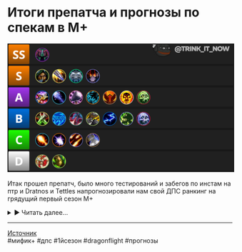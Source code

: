# Итоги препатча и прогнозы по спекам в М+

<p align="center">
<img src="https://github.com/MagicalCow/TrinkIT-News/blob/main/Sources/Assets/WH330186/WH330186-01.jpg?raw=true" width="700" border="2" />
</p> 

Итак прошел препатч, было много тестирований и забегов по инстам на птр и Dratnos и Tettles напрогнозировали нам свой ДПС ранкинг на грядущий первый сезон М+

<details><summary>▶ Читать далее...</summary>

<p align="center">
<img src="https://github.com/MagicalCow/TrinkIT-News/blob/main/Sources/Assets/WH330186/WH330186-01.jpg?raw=true" width="700" border="2" />
</p> 

<a name="toc"/>

- [**Тир S+**](#P1-0)
	- [**Дыха**](#P1-1)
- [**Тир S**](#P2-0)
	- [**Пират**](#P2-1)
	- [**ВВ**](#P2-2)
	- [**Демо**](#P2-3)
	- [**Саб**](#P2-4)
- [**Тир А**](#P2-01)	
	- [**Энх**](#P2-5)
	- [**Ферал**](#P2-6)
	- [**Ретрик**](#P2-7)
	- [**Фурик**](#P2-8)
	- [**Анхолик**](#P2-9)
	- [**Фростмаг**](#P2-10)
	- [**ЩеПе**](#P2-11)
- [**Тир B**](#P3-0)
	- [**Аффлик**](#P3-1)
	- [**Пососин**](#P3-2)
	- [**Эвокер**](#P3-3)
	- [**Ракан**](#P3-4)
	- [**БМ**](#P3-5)
	- [**ФДК**](#P3-6)
	- [**Элем**](#P3-7)
- [**Тир C**](#P4-0)
	- [**Дестрик**](#P4-1)
	- [**Сава**](#P4-2)
	- [**Фраер**](#P4-3)
	- [**Руковоин**](#P4-4)
- [**Тир D**](#P5-0)
	- [**Сурв**](#P5-1)
	- [**ММ**](#P5-2)

<a name="P1-0"/>

## Тир S+ [⇑](#toc)

<a name="P1-1"/>

### Дыха [⇑](#toc)
Неудивительно что ДыХа — вечно переапанный спек для инвалидов, выделен в **особенный** уровень. Помимо его жирного AOE, он также (внезапно) дает жирно и солотаргет. Их урон строится в основном на <a href="https://www.wowhead.com/ru/spell=258920"><img src="https://wow.zamimg.com/images/wow/icons/large/ability_demonhunter_immolation.jpg" width="13" height="13"/> Обжигающий жар</a> и по сути теперь является Press to Win абилкой ибо она же по сути явлется кулдауном после\до прожима основной ротации.

Комбинируя <a href="https://www.wowhead.com/ru/spell=198589"><img src="https://wow.zamimg.com/images/wow/icons/large/ability_demonhunter_blur.jpg" width="13" height="13"/> Затуманивание</a>, пассивное снижение урона от <a href="https://www.wowhead.com/ru/spell=389695"><img src="https://wow.zamimg.com/images/wow/icons/large/ability_demonhunter_spectank.jpg" width="13" height="13"/> Воля иллидари</a> и <a href="https://www.wowhead.com/ru/spell=389696"><img src="https://wow.zamimg.com/images/wow/icons/large/spell_mage_overpowered.jpg" width="13" height="13"/> Знание иллидари</a>, их самоисцеление через <a href="https://www.wowhead.com/ru/spell=204909"><img src="https://wow.zamimg.com/images/wow/icons/large/ability_demonhunter_soulcleave2.jpg" width="13" height="13"/> Раздирание души</a> и <a href="https://www.wowhead.com/ru/spell=196718"><img src="https://wow.zamimg.com/images/wow/icons/large/ability_demonhunter_darkness.jpg" width="13" height="13"/> Мрак</a> они становятся практически неубиваемыми. Ничего нового в рейдовое утилити им не завезли но 2 AOE прерывания от <a href="https://www.wowhead.com/ru/spell=179057"><img src="https://wow.zamimg.com/images/wow/icons/large/spell_fire_felfirenova.jpg" width="13" height="13"/> Кольца Хаоса</a> и <a href="https://www.wowhead.com/ru/spell=207684"><img src="https://wow.zamimg.com/images/wow/icons/large/ability_demonhunter_sigilofmisery.jpg" width="13" height="13"/> Печати страдания</a> им и так хватит.

Так что готовимся к засилью дыха в первом сезоне и вайпам от зааггривания лишнего.

<a name="P2-0"/>

## Тир S [⇑](#toc)
А теперь поговорим о действительно полезных спеках

<a name="P2-1"/>

### Пират [⇑](#toc)
Тут ничего удивительного нет - пират, честный работяга мификов, возвращается в S тир. Благодаря выровнявшемуся урону и традиционно высокой выживаемости он будет 2м слотом в большинстве групп сезона.

Утилити пирата в виде <a href="https://www.wowhead.com/ru/spell=114018"><img src="https://wow.zamimg.com/images/wow/icons/large/ability_rogue_shroudofconcealment.jpg" width="13" height="13"/> Скрывающий покров</a> это конечно обязательный инструмент в любом забеге но пирата берут и за урон. Который всегда был не самым простым в исполнении но при правильно выпавших баффах выводил рогу далеко вперед по сравнению с остальными дпс.
Можно многое написать об утилити роги, но выживаемость под паками смело ставит его в тир S.

<a name="P2-2"/>

### ВВ [⇑](#toc)
Одним из победителей лотереи баланса стал вв. Теперь это практически танк с его <a href="https://www.wowhead.com/ru/spell=122470"><img src="https://wow.zamimg.com/images/wow/icons/large/ability_monk_touchofkarma.jpg" width="13" height="13"/> Законом кармы</a>, <a href="https://www.wowhead.com/ru/spell=243435"><img src="https://wow.zamimg.com/images/wow/icons/large/ability_monk_fortifyingale_new.jpg" width="13" height="13"/> Укрепляющим отваром</a>, <a href="https://www.wowhead.com/ru/spell=122278"><img src="https://wow.zamimg.com/images/wow/icons/large/ability_monk_dampenharm.jpg" width="13" height="13"/> Смягчением удара</a> и <a href="https://www.wowhead.com/ru/spell=122783"><img src="https://wow.zamimg.com/images/wow/icons/large/spell_monk_diffusemagic.jpg" width="13" height="13"/> Распылением магии</a>. В то время как большинство спеков имеют хорошо если два сейва то у монка их 4.  

Дамага ему навалили более чем достаточно, учитывая проблемы прошлых сезонов, не так турбодохуя конечно как у дыха но учитывая механики сейвов монк залетает в топ 5 спеков на изи. Он специализируется в основном на аое и контроле паков через <a href="https://www.wowhead.com/ru/spell=119381"><img src="https://wow.zamimg.com/images/wow/icons/large/ability_monk_legsweep.jpg" width="13" height="13"/> Круговой удар ногой</a> и <a href="https://www.wowhead.com/ru/spell=116844"><img src="https://wow.zamimg.com/images/wow/icons/large/spell_monk_ringofpeace.jpg" width="13" height="13"/> Круг мира</a>.

<a name="P2-3"/>

### Демо [⇑](#toc)
Не самый сильный спек по части выхлопа дпс но первый кандидат в слот дальнего боя. Благодаря в том числе и его хорошей выживаемости, его <a href="https://www.wowhead.com/ru/spell=108370"><img src="https://wow.zamimg.com/images/wow/icons/large/warlock_siphonlife.jpg" width="13" height="13"/> Поглощение души</a>, <a href="https://www.wowhead.com/ru/spell=104773"><img src="https://wow.zamimg.com/images/wow/icons/large/spell_shadow_demonictactics.jpg" width="13" height="13"/> Твердая решимость</a>, <a href="https://www.wowhead.com/ru/spell=219272"><img src="https://wow.zamimg.com/images/wow/icons/large/spell_shadow_ragingscream.jpg" width="13" height="13"/> Шкура демона</a>, <a href="https://www.wowhead.com/ru/spell=108416"><img src="https://wow.zamimg.com/images/wow/icons/large/spell_shadow_deathpact.jpg" width="13" height="13"/> Темный пакт</a> дают ему возможность выжить при любой угрозе вайпа.  

Утилити все так же не фонтан но <a href="https://www.wowhead.com/ru/item=5512"><img src="https://wow.zamimg.com/images/wow/icons/large/warlock_-healthstone.jpg" width="13" height="13"/> огурцы</a>, <a href="https://www.wowhead.com/ru/spell=30283"><img src="https://wow.zamimg.com/images/wow/icons/large/ability_warlock_shadowfurytga.jpg" width="13" height="13"/> Неистовство Тьмы</a>, <a href="https://www.wowhead.com/ru/spell=111771"><img src="https://wow.zamimg.com/images/wow/icons/large/spell_warlock_demonicportal_green.jpg" width="13" height="13"/> Шкаф</a> и <a href="https://www.wowhead.com/ru/spell=20707"><img src="https://wow.zamimg.com/images/wow/icons/large/spell_shadow_soulgem.jpg" width="13" height="13"/> Камень души</a> все еще приносят очевидную пользу.  

<a name="P2-4"/>

### Саб [⇑](#toc)
Саб нынче не так силен как Пират но все еще имеет хороший бурстовый урон в небольшие запулы и имеет те же утилити что и у пирата. Так что определенно S тир. Ну и не стоит забывать что Пират это первый кандидат на нерфы аое урона и в эти моменты саб становится на порядок мощнее.

<a name="P2-01"/>

## Тир А
А вот довольные новыми изменениями механик работяги.

<a name="P2-5"/>

### Энх [⇑](#toc)
Энх, хотя и сбалансирован в этот раз но все еще стоит на позиции "ну может быть". Традиционно будут брать хотя бы за <a href="https://www.wowhead.com/ru/spell=2825"><img src="https://wow.zamimg.com/images/wow/icons/large/spell_nature_bloodlust.jpg" width="13" height="13"/> Жажду крови</a>, за хороший урон в приоритетную цель, за подхиливание от <a href="https://www.wowhead.com/ru/spell=108281"><img src="https://wow.zamimg.com/images/wow/icons/large/ability_shaman_ancestralguidance.jpg" width="13" height="13"/> Наставления предков</a>, за самый оперативный кик <a href="https://www.wowhead.com/ru/spell=57994"><img src="https://wow.zamimg.com/images/wow/icons/large/spell_nature_cyclone.jpg" width="13" height="13"/> Пронизывающим ветром</a>.  

Выживаемость отталкивается от единственного сейва <a href="https://www.wowhead.com/ru/spell=108271"><img src="https://wow.zamimg.com/images/wow/icons/large/ability_shaman_astralshift.jpg" width="13" height="13"/> Астрального сдвига</a> что не так весело как у остальных спеков в тире так что придется подвигать жопкой чтобы не сдохнуть раньше времени.

<a name="P2-6"/>

### Ферал [⇑](#toc)
Ага нахуй, не ожидали, да? Настали великие времена починенного котейки! Навалили аое дамага, сделали его менее зависимым от фокусировки на цели и кд, урон в аое выравнялся до уважительных значений без проседаний. Это не считая <a href="https://www.wowhead.com/ru/spell=1126"><img src="https://wow.zamimg.com/images/wow/icons/large/spell_nature_regeneration.jpg" width="13" height="13"/> Лапки</a> и подхила от <a href="https://www.wowhead.com/ru/spell=124974"><img src="https://wow.zamimg.com/images/wow/icons/large/achievement_zone_feralas.jpg" width="13" height="13"/> Природной чуткости</a>.  

А вот с выживаемостью проблемки. Можно конечно ожидать что <a href="https://www.wowhead.com/ru/spell=61336"><img src="https://wow.zamimg.com/images/wow/icons/large/ability_druid_tigersroar.jpg" width="13" height="13"/> Инстинкты выживания</a>, <a href="https://www.wowhead.com/ru/spell=22812"><img src="https://wow.zamimg.com/images/wow/icons/large/spell_nature_stoneclawtotem.jpg" width="13" height="13"/> Дубовая кожа</a> и <a href="https://www.wowhead.com/ru/spell=16974"><img src="https://wow.zamimg.com/images/wow/icons/large/ability_hunter_pet_cat.jpg" width="13" height="13"/> Стремительность хищника</a> обеспечает выживаемость. Но на фоне других спеков это так сказать слишком базированная выживаемость. Ах да, урон в синглтаргет по прежнему сносный но не более.

<a name="P2-7"/>

### Ретрик [⇑](#toc)
Ретрику навалили урона но как то не ахти дали по выживаемости. Помимо очевидно невыгодной траты силы света на отхил, <a href="https://www.wowhead.com/ru/spell=498"><img src="https://wow.zamimg.com/images/wow/icons/large/spell_holy_divineprotection.jpg" width="13" height="13"/> Божественная защита</a> и <a href="https://www.wowhead.com/ru/spell=642"><img src="https://wow.zamimg.com/images/wow/icons/large/spell_holy_divineshield.jpg" width="13" height="13"/> Божественный щит</a> это все еще скорее средства последней меры чем сейвы на которые можно положиться в любой момент.

По части утили ничего нового, все те же <a href="https://www.wowhead.com/ru/spell=853"><img src="https://wow.zamimg.com/images/wow/icons/large/spell_holy_sealofmight.jpg" width="13" height="13"/> Молот правосудия</a>, <a href="https://www.wowhead.com/ru/spell=1044"><img src="https://wow.zamimg.com/images/wow/icons/large/spell_holy_sealofvalor.jpg" width="13" height="13"/> Благословенная свобода</a>, <a href="https://www.wowhead.com/ru/spell=633"><img src="https://wow.zamimg.com/images/wow/icons/large/spell_holy_layonhands.jpg" width="13" height="13"/> Возложение рук</a> и <a href="https://www.wowhead.com/ru/spell=1022"><img src="https://wow.zamimg.com/images/wow/icons/large/spell_holy_sealofprotection.jpg" width="13" height="13"/> Благословение защиты</a>.  

АоЕ урон теперь зависит во многом от <a href="https://www.wowhead.com/ru/spell=26573"><img src="https://wow.zamimg.com/images/wow/icons/large/spell_holy_innerfire.jpg" width="13" height="13"/> Освящения</a> что заставит попотеть если танк кайтит пак. Но в целом и общем хороший добротный спек А тира.

<a name="P2-8"/>

### Фурик [⇑](#toc)
По части АоЕ и самохила фуррик хорош как и в конце ШЛ, бш все еще силен но все так же может на изи положить вара на кладбон.

Так же как и с палом, особо критичных изменений нет, разве что ротация стала больше зависеть от кд абилок.

<a name="P2-9"/>

### Анхолик [⇑](#toc)
Чумному дыка не сломали выживаемость, с этой стороны все хорошо но урон все так же крайне специфичен и ограничен условиями запулов. АДК выдает огромные цифры на больших запулах за счет механик болезней, что дает ему гарантированный слот в пати например в [Академии Алгет'ар](https://www.wowhead.com/ru/zone=14032), как в данже с плотными большими запулами. Но помимо таких плотных инстов он просто обычный рядовой Вася по дпсу, хоть и неубиваемый.

Собственно в А тире он как раз таки из-за выживаемости.

<a name="P2-10"/>

### Фростмаг [⇑](#toc)
Фростам порезали урон до такого себе но его пассивные эффекты крайне полезны как утилити, так например замедление всех мобов на 60% благодаря <a href="https://www.wowhead.com/ru/spell=235224"><img src="https://wow.zamimg.com/images/wow/icons/large/ability_mage_deepfreeze.jpg" width="13" height="13"/> Леденящим ветрам</a> позволит танку роняя слюну на клавиатуру неспешно кайтить все что угодно, <a href="https://www.wowhead.com/ru/spell=31661"><img src="https://wow.zamimg.com/images/wow/icons/large/inv_misc_head_dragon_01.jpg" width="13" height="13"/> Дыхание дракона</a> сбивает касты всей пачке. Урон сместился с АоЕ на приоритетную цель, что печально но все еще не так страшно. Живучий как и в прошлых сезонах, тут без изменений.

<a name="P2-11"/>

### ЩеПе [⇑](#toc)
Внезапно щепе вообще тут не за урон. <a href="https://www.wowhead.com/ru/spell=32375"><img src="https://wow.zamimg.com/images/wow/icons/large/spell_arcane_massdispel.jpg" width="13" height="13"/> Массовое рассеивание</a> на <a href="https://www.wowhead.com/ru/affix=11"><img src="https://wow.zamimg.com/images/wow/icons/large/ability_ironmaidens_whirlofblood.jpg" width="13" height="13"/> Взрывных</a> неделях творит чудеса, <a href="https://www.wowhead.com/ru/spell=21562"><img src="https://wow.zamimg.com/images/wow/icons/large/spell_holy_wordfortitude.jpg" width="13" height="13"/> Слово силы: Стойкость</a>, <a href="https://www.wowhead.com/ru/spell=15286"><img src="https://wow.zamimg.com/images/wow/icons/large/spell_shadow_unsummonbuilding.jpg" width="13" height="13"/> Объятия вампира</a>, <a href="https://www.wowhead.com/ru/spell=47585"><img src="https://wow.zamimg.com/images/wow/icons/large/spell_shadow_dispersion.jpg" width="13" height="13"/> Слияние с Тьмой</a> сбалансировали в угоду выживаемости.  

В остальном урон конечно посредственный но учитывая "осваивательную" природу первого сезона - щепе будет ходить как царь, благодаря именно утилити для пати.

<a name="P3-0"/>

## Тир B [⇑](#toc)
А вот и второй эшелон, так сказать те кому прилетело по жопе.

<a name="P3-1"/>

### Аффлик [⇑](#toc)
Как и с АДК аффлик стал крайне нишевым и зависимым от размера запула. В сингл-таргет у них все плохо.

<a name="P3-2"/>

### Пососин [⇑](#toc)
(Ахахах) (Ахахах) Помимо крайне слабых цифр во всех видах урона - механики <a href="https://www.wowhead.com/ru/spell=703"><img src="https://wow.zamimg.com/images/wow/icons/large/ability_rogue_garrote.jpg" width="13" height="13"/> Гарроты</a>, <a href="https://www.wowhead.com/ru/spell=381632"><img src="https://wow.zamimg.com/images/wow/icons/large/ability_rogue_garrote.jpg" width="13" height="13"/> Улучшенной гарроты</a> и <a href="https://www.wowhead.com/ru/spell=385478"><img src="https://wow.zamimg.com/images/wow/icons/large/ability_rogue_garrote.jpg" width="13" height="13"/> Внезапного удушья</a> для максимизации пользы требуют возврата в стелс **после пулла**.

<a name="P3-3"/>

### Эвокер [⇑](#toc)
Внезапно в этом аддоне новый класс не переапан как обычно. У них конечно есть <a href="https://www.wowhead.com/ru/spell=2825"><img src="https://wow.zamimg.com/images/wow/icons/large/spell_nature_bloodlust.jpg" width="13" height="13"/> БЛ</a> и в небольших запулах хорошо дамажат. <a href="https://www.wowhead.com/ru/spell=362980"><img src="https://wow.zamimg.com/images/wow/icons/large/ability_evoker_masterygiantkiller.jpg" width="13" height="13"/> Искусность: убийца великанов</a> дамажит на манер варовской Казни только с другой стороны хп пула. Утилиты для пати навроде <a href="https://www.wowhead.com/ru/spell=357214"><img src="https://wow.zamimg.com/images/wow/icons/large/ability_racial_wingbuffet.jpg" width="13" height="13"/> Взмаха крыльями</a>, <a href="https://www.wowhead.com/ru/spell=368970"><img src="https://wow.zamimg.com/images/wow/icons/large/ability_racial_tailswipe.jpg" width="13" height="13"/> Удара хвостом</a>, <a href="https://www.wowhead.com/ru/spell=372048"><img src="https://wow.zamimg.com/images/wow/icons/large/ability_evoker_oppressingroar.jpg" width="13" height="13"/> Угнетающего рыка</a>, <a href="https://www.wowhead.com/ru/spell=374227"><img src="https://wow.zamimg.com/images/wow/icons/large/ability_evoker_hoverblack.jpg" width="13" height="13"/> Южного ветра</a> и <a href="https://www.wowhead.com/ru/spell=374251"><img src="https://wow.zamimg.com/images/wow/icons/large/ability_evoker_fontofmagic_red.jpg" width="13" height="13"/> Прижигающего пламени</a> будут крайне полезны на специфичных аффиксах.  

Особо сильной выживаемости кроме <a href="https://www.wowhead.com/ru/spell=363916"><img src="https://wow.zamimg.com/images/wow/icons/large/inv_artifact_dragonscales.jpg" width="13" height="13"/> Обсидиановой чешуи</a> не завезли что в общем то вкупе с низким уроном записывают нового дд в B тир в этом сезоне. Хотя не исключено что стада фуррей будут спамить забеги драктирами просто потому что могут.

<a name="P3-4"/>

### Ракан [⇑](#toc)
Хороший бурстовый рдд с классовыми защитными абилками уровня <a href="https://www.wowhead.com/ru/spell=11426"><img src="https://wow.zamimg.com/images/wow/icons/large/spell_ice_lament.jpg" width="13" height="13"/> Ледяной преграды</a>, <a href="https://www.wowhead.com/ru/spell=110959"><img src="https://wow.zamimg.com/images/wow/icons/large/ability_mage_greaterinvisibility.jpg" width="13" height="13"/> Великой невидимости</a>, <a href="https://www.wowhead.com/ru/spell=108978"><img src="https://wow.zamimg.com/images/wow/icons/large/spell_mage_altertime.jpg" width="13" height="13"/> Манипуляций со временем</a>, <a href="https://www.wowhead.com/ru/spell=55342"><img src="https://wow.zamimg.com/images/wow/icons/large/spell_magic_lesserinvisibilty.jpg" width="13" height="13"/> Зеркального изображения</a> и <a href="https://www.wowhead.com/ru/spell=45438"><img src="https://wow.zamimg.com/images/wow/icons/large/spell_frost_frost.jpg" width="13" height="13"/> Ледяной глыбы</a> раканы все еще крайне сильны. Большой проблемой стало ориентирование геймплея на кд спеллов и ублюдочный хардкаст вместо подвижного инстакаста и во многих истах с частыми перебежками просто не успевает раскастоваться. Ну вы помните как из динамичного и прокозависимого ретрика сделали автоатакового бабуина в ШЛ? Вот этот человек кажется добрался и до механик ракана что в конечном итоге хуже любого нерфа цифр, ибо цифры нерфят и апают а вот механику ломают на аддон или два.

<a name="P3-5"/>

### БМ [⇑](#toc)
БМа все еще наказывают за БфА. Средний урон где то в районе **мхех мдауш**, защита слишком ослаблена кулдаунами а отхила в общем то все так же и нет.

<a name="P3-6"/>

### ФДК [⇑](#toc)
Ну тут ничего удивительного, вечносломанный фдк и в шл пока не блещет. <a href="https://www.wowhead.com/ru/spell=152279"><img src="https://wow.zamimg.com/images/wow/icons/large/spell_deathknight_breathofsindragosa.jpg" width="13" height="13"/> Гуся</a> все так же надо выравнивать по площади. Билд через <a href="https://www.wowhead.com/ru/spell=207256"><img src="https://wow.zamimg.com/images/wow/icons/large/inv_axe_114.jpg" width="13" height="13"/> Истребление</a> вообще не выстрелил по урону и по сути <a href="https://www.wowhead.com/ru/spell=152279"><img src="https://wow.zamimg.com/images/wow/icons/large/spell_deathknight_breathofsindragosa.jpg" width="13" height="13"/> Гусебилд</a> с его проблемами является единственным билдом для м+, что спускает фдк на дно B тира.  

<a name="P3-7"/>

### Элем [⇑](#toc)
Но как говорится - только вы подумали что достигли дна то с другой стороны постучали. И тут, как многие могли догадаться открывает дверь многострадальный шам. А в частности элем и его сезонный хит "Опять средний во всем но берут только за БЛ".

<a name="P4-0"/>

## Тир C [⇑](#toc)
И тут мы вступаем в печальные земли растерзанных лично близзардом спеков.

<a name="P4-1"/>

### Дестрик [⇑](#toc)
Все еще может сравниться с Демо по дамагу в синглтаргет но только сравниться а не обогнать а аое урон скажем так отрезали. То есть у нас есть демо аннигилирующий сингл-таргеты и разливающий приличное аое, аффлик с его очень больным аое в больших запулах и дестрик при таком соседстве просто выглядит как третий сын и в общем то не будет возбуждать патилидеров в лфг.

<a name="P4-2"/>

### Сава [⇑](#toc)
Пушистое утилитарное пианино осталось прежним но как раз таки за счет того что его опять не перебалансировали он крайне САВИСИТ от окна времени урона. Все что не дохнет дольше 40 секунд даст конечно хорошие цифры урона но вы же понимаете что это крайне редкие паки. В общем и целом проблема окна урона снова вылезла. А с чего бы ей не вылезти? Помнится в 9.2.7 навалили цифр на аое спеллы и подписали "Мы не знаем ПОКА что делать с масштабированием урона поэтому ПОКА что просто прикрутим цифр". Настал новый аддон, цифры разумеется открутились а проблема как была так и осталась. Остается только ждать фиксов механик.

<a name="P4-3"/>

### Фраер [⇑](#toc)
Что тут скажешь? Нерфы <a href="https://www.wowhead.com/ru/spell=12654"><img src="https://wow.zamimg.com/images/wow/icons/large/spell_fire_incinerate.jpg" width="13" height="13"/> Комбаста</a> в конце ШЛ были крайне эффективными. На этом все, иди во фроста респекайся обратно.

<a name="P4-4"/>

### Руковоин [⇑](#toc)
А вот кому сломали ст урон как следует. В основном из-за проблем с деревом талантов, где рукавоин теряет 4 очка талантов по каким то мутным варовским причинам и не может больше брать <a href="https://www.wowhead.com/ru/spell=383762"><img src="https://wow.zamimg.com/images/wow/icons/large/spell_nature_shamanrage.jpg" width="13" height="13"/> Горестную невосприимчивость</a> и <a href="https://www.wowhead.com/ru/spell=202168"><img src="https://wow.zamimg.com/images/wow/icons/large/spell_impending_victory.jpg" width="13" height="13"/> Верную победу</a> не сломав м+ билд.

<a name="P5-0"/>

## Тир D [⇑](#toc)
Уровень "Собирай манатки и реролль класс".

<a name="P5-1"/>

### Сурв [⇑](#toc)
Радует пока только в уроне в синглтаргет, АоЕ и <a href="https://www.wowhead.com/ru/spell=259495"><img src="https://wow.zamimg.com/images/wow/icons/large/inv_wildfirebomb.jpg" width="13" height="13"/> Огнебомба</a> сломаны а в защите крайне бумажный. Спек явно не трогали вообще.

<a name="P5-2"/>

### ММ [⇑](#toc)
Помимо очевидно классовых проблем с выживаемостью - синглтаргет урон внерфлен в пол.

</details>

---
[Источник](https://www.wowhead.com/news/330186)  
#мифик+ #дпс #1йсезон #dragonflight #прогнозы